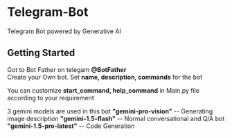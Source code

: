 # Telegram-Bot

Telegram Bot powered by Generative AI

## Getting Started

Got to Bot Father on telegam **@BotFather**    
Create your Own bot. Set **name, description, commands** for the bot 


You can customize **start_command, help_command** in Main.py file according to your requirement

3 gemini models are used in this bot
**"gemini-pro-vision"** -- Generating image description 
**"gemini-1.5-flash"** -- Normal conversational and Q/A bot 
**"gemini-1.5-pro-latest"** -- Code Generation
